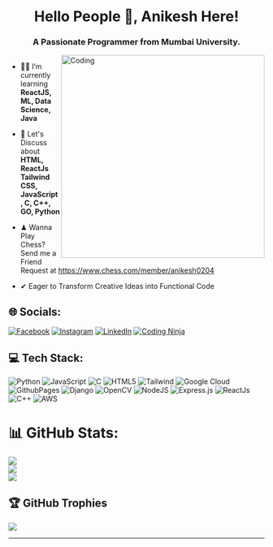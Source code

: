<h1 align="center">Hello People 👋, Anikesh Here!</h1>

<h3 align="center">A Passionate Programmer from Mumbai University.</h3>
<img align="right" alt="Coding" width="400" src="https://media.giphy.com/media/c4u2gld3Or69i/giphy.gif">

<p align="left"> <a href="https://twitter.com/" target="blank">
  <img src="https://img.shields.io/twitter/follow/?logo=twitter&style=for-the-badge" alt="" /></a>
</p>

- 👨‍💻 I’m currently learning **ReactJS, ML, Data Science, Java**

- 💬 Let's Discuss about **HTML, ReactJs Tailwind CSS, JavaScript, C, C++, GO, Python**

- ♟ Wanna Play Chess? Send me a Friend Request at https://www.chess.com/member/anikesh0204

- ✔ Eager to Transform Creative Ideas into Functional Code

## 🌐 Socials:
[![Facebook](https://img.shields.io/badge/Facebook-1769ff?logo=facebook&logoColor=white)](https://www.facebook.com/anikeshkulal) [![Instagram](https://img.shields.io/badge/Instagram-%23E4405F.svg?logo=Instagram&logoColor=white)](https://instagram.com/anikeshkulal) [![LinkedIn](https://img.shields.io/badge/LinkedIn-%230077B5.svg?logo=linkedin&logoColor=white)](https://www.linkedin.com/in/anikesh-kulal-b95611172?lipi=urn%3Ali%3Apage%3Ad_flagship3_profile_view_base_contact_details%3BGcgOeJDJTCi%2F%2FhJ81QD3tQ%3D%3D) [![Coding Ninja](https://img.shields.io/badge/Coding%20Ninjas-DD6620.svg?style=for-the-badge&logo=Coding-Ninjas&logoColor=white)](https://www.codingninjas.com/studio/profile/Ani0204)

## 💻 Tech Stack:
![Python](https://img.shields.io/badge/python-3670A0?style=for-the-badge&logo=python&logoColor=ffdd54) ![JavaScript](https://img.shields.io/badge/javascript-%23323330.svg?style=for-the-badge&logo=javascript&logoColor=%23F7DF1E) ![C](https://img.shields.io/badge/c-%2300599C.svg?style=for-the-badge&logo=c&logoColor=white) ![HTML5](https://img.shields.io/badge/html5-%23E34F26.svg?style=for-the-badge&logo=html5&logoColor=white) ![Tailwind](https://img.shields.io/badge/tailwindcss-0F172A?&logo=tailwindcss) ![Google Cloud](https://img.shields.io/badge/GoogleCloud-%234285F4.svg?style=for-the-badge&logo=google-cloud&logoColor=white) ![GithubPages](https://img.shields.io/badge/github%20pages-121013?style=for-the-badge&logo=github&logoColor=white) ![Django](https://img.shields.io/badge/django-%23092E20.svg?style=for-the-badge&logo=django&logoColor=white) ![OpenCV](https://img.shields.io/badge/opencv-%23white.svg?style=for-the-badge&logo=opencv&logoColor=white) ![NodeJS](https://img.shields.io/badge/node.js-6DA55F?style=for-the-badge&logo=node.js&logoColor=white) ![Express.js](https://img.shields.io/badge/express.js-%23404d59.svg?style=for-the-badge&logo=express&logoColor=%2361DAFB) ![ReactJs](https://img.shields.io/badge/react-%2320232a.svg?style=for-the-badge&logo=react&logoColor=%2361DAFB) ![C++](https://img.shields.io/badge/C++-00599C?style=flat-square&logo=C%2B%2B&logoColor=white) ![AWS](https://img.shields.io/badge/Amazon%20AWS-232F3E.svg?style=for-the-badge&logo=Amazon-AWS&logoColor=white)

 # 📊 GitHub Stats:

![](https://github-readme-stats.vercel.app/api?username=Anikesh02&theme=dark&hide_border=false&include_all_commits=false&count_private=false)<br/>
![](https://github-readme-streak-stats.herokuapp.com/?user=Anikesh02&theme=dark&hide_border=false)<br/>
![](https://github-readme-stats.vercel.app/api/top-langs/?username=Anikesh02&theme=dark&hide_border=false&include_all_commits=false&count_private=false&layout=compact)

## 🏆 GitHub Trophies
![](https://github-profile-trophy.vercel.app/?username=Anikesh02&theme=dracula&no-frame=false&no-bg=false&margin-w=4)

---
